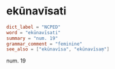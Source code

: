 # ekūnavīsati

``` toml
dict_label = "NCPED"
word = "ekūnavīsati"
summary = "num. 19"
grammar_comment = "feminine"
see_also = ["ekūnavīsa", "ekūnavīsaṃ"]
```

num. 19

